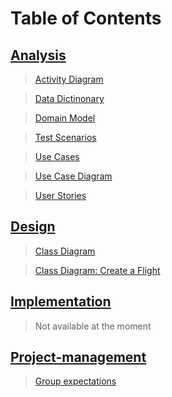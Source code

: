 # Table of Contents

## [Analysis](analysis/AnalysisNavigation.md)

> [Activity Diagram](analysis/ActivityDiagram.md)

> [Data Dictinonary](analysis/DataDictionary.md)

> [Domain Model](analysis/DomainModelShow.md)

> [Test Scenarios](analysis/TestScenarios.md)

> [Use Cases](analysis/Use%20Cases.md)

> [Use Case Diagram](analysis/UseCaseDiagram.md)

> [User Stories](analysis/UserStories.md)

## [Design](design/DesignNavigation.md)

> [Class Diagram](design/ClassDiagram.md)

> [Class Diagram: Create a Flight](design/ClassDiagramCreateFlight.md)

## [Implementation](implementation/ImplementationNavigation.md)

> Not available at the moment

## [Project-management](project-management/PRJmanagementNavigation.md)

> [Group expectations](project-management/groupExpectations.md)
